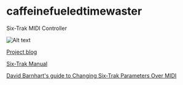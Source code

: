 caffeinefueledtimewaster
========================

Six-Trak MIDI Controller

![Alt text]('https://b1df13e5-a-62cb3a1a-s-sites.googlegroups.com/site/caffeinefueledtimewaster/home/IMG_3498_2.JPG?attachauth=ANoY7crEzMU0wLmuM1wy8NYwvKzeIG4gvf2pFVjdZaNGAZW065m9hMr5mT1B4HuCh6mGx-_iCofp5rTW39t9IWe1CEKBPCkY6CPKBYs9iGLP3By9f38m60HGBv8GaC1E77ZUNyncG9K4iWbVbsL4LGV7XP2ZTNDx36pnHukx-EipNAFxuSeZJ9nXSFmlnmg5Rs_rjUjn3M1DE_YWRhqmKNMtZGsfAJvhnoIjlVaVMfwbQ_RVl3Tflpg%3D&attredirects=0')

[Project blog]('https://sites.google.com/site/caffeinefueledtimewaster/')

[Six-Trak Manual]('http://home.arcor.de/positron37/synths/Sequential_Circuits_Six-Trak_Operation_Manual.pdf')

[David Barnhart's guide to Changing Six-Trak Parameters Over MIDI](http://greatsynthesizers.com/wp/wp-content/uploads/2014/03/six_trak_cc_chart.pdf)
